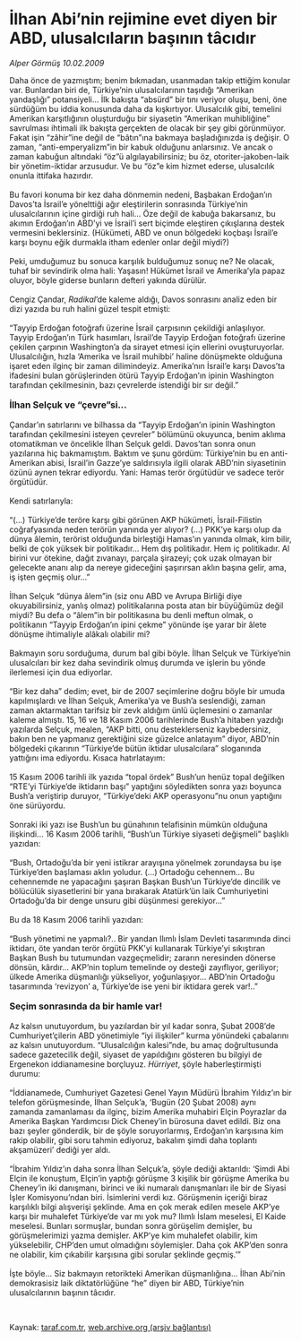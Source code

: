 # İlhan Abi’nin rejimine evet diyen bir ABD, ulusalcıların başının tâcıdır

*Alper Görmüş 10.02.2009*

<div class="taraf_structure_2col_1zq">
<div class="margen_n">



 <p>Daha önce de yazmıştım; benim bıkmadan, usanmadan takip ettiğim konular var. Bunlardan biri de, Türkiye’nin ulusalcılarının taşıdığı “Amerikan yandaşlığı” potansiyeli... İlk bakışta “absürd” bir tını veriyor oluşu, beni, öne sürdüğüm bu iddia konusunda daha da kışkırtıyor. Ulusalcılık gibi, temelini Amerikan karşıtlığının oluşturduğu bir siyasetin “Amerikan muhibliğine” savrulması ihtimali ilk bakışta gerçekten de olacak bir şey gibi görünmüyor. Fakat işin “zâhir”ine değil de “bâtın”ına bakmaya başladığınızda iş değişir. O zaman, “anti-emperyalizm”in bir kabuk olduğunu anlarsınız. Ve ancak o zaman kabuğun altındaki “öz”ü algılayabilirsiniz; bu öz, otoriter-jakoben-laik bir yönetim-iktidar arzusudur. Ve bu “öz”e kim hizmet ederse, ulusalcılık onunla ittifaka hazırdır. <br/><br/>Bu favori konuma bir kez daha dönmemin nedeni, Başbakan Erdoğan’ın Davos’ta İsrail’e yönelttiği ağır eleştirilerin sonrasında Türkiye’nin ulusalcılarının içine girdiği ruh hali... Öze değil de kabuğa bakarsanız, bu akımın Erdoğan’ın ABD’yi ve İsrail’i sert biçimde eleştiren çıkışlarına destek vermesini beklersiniz. (Hükümeti, ABD ve onun bölgedeki koçbaşı İsrail’e karşı boynu eğik durmakla itham edenler onlar değil miydi?) <br/><br/>Peki, umduğumuz bu sonuca karşılık bulduğumuz sonuç ne? Ne olacak, tuhaf bir sevindirik olma hali: Yaşasın! Hükümet İsrail ve Amerika’yla papaz oluyor, böyle giderse bunların defteri yakında dürülür. <br/><br/>Cengiz Çandar, <i>Radikal</i>’de kaleme aldığı, Davos sonrasını analiz eden bir dizi yazıda bu ruh halini güzel tespit etmişti: <br/><br/>“Tayyip Erdoğan fotoğrafı üzerine İsrail çarpısının çekildiği anlaşılıyor. Tayyip Erdoğan’ın Türk hasımları, İsrail’de Tayyip Erdoğan fotoğrafı üzerine çekilen çarpının Washington’a da sirayet etmesi için ellerini ovuşturuyorlar. Ulusalcılığın, hızla ‘Amerika ve İsrail muhibbi’ haline dönüşmekte olduğuna işaret eden ilginç bir zaman dilimindeyiz. Amerika’nın İsrail’e karşı Davos’ta ifadesini bulan görüşlerinden ötürü Tayyip Erdoğan’ın ipinin Washington tarafından çekilmesinin, bazı çevrelerde istendiği bir sır değil.”<b> <br/><br/><font size="3">İlhan Selçuk ve “çevre”si...</font></b><font size="3"> <br/></font><br/>Çandar’ın satırlarını ve bilhassa da “Tayyip Erdoğan’ın ipinin Washington tarafından çekilmesini isteyen çevreler” bölümünü okuyunca, benim aklıma otomatikman ve öncelikle İlhan Selçuk geldi. Davos’tan sonra onun yazılarına hiç bakmamıştım. Baktım ve şunu gördüm: Türkiye’nin bu en anti-Amerikan abisi, İsrail’in Gazze’ye saldırısıyla ilgili olarak ABD’nin siyasetinin özünü aynen tekrar ediyordu. Yani: Hamas terör örgütüdür ve sadece terör örgütüdür. <br/><br/>Kendi satırlarıyla: <br/><br/>“(...) Türkiye’de teröre karşı gibi görünen AKP hükümeti, İsrail-Filistin coğrafyasında neden terörün yanında yer alıyor? (...) PKK’ye karşı olup da dünya âlemin, terörist olduğunda birleştiği Hamas’ın yanında olmak, kim bilir, belki de çok yüksek bir politikadır... Hem dış politikadır. Hem iç politikadır. Al birini vur ötekine, dağıt zıvanayı, parçala şirazeyi; çok uzak olmayan bir gelecekte ananı alıp da nereye gideceğini şaşırırsan aklın başına gelir, ama, iş işten geçmiş olur...” <br/><br/>İlhan Selçuk “dünya âlem”in (siz onu ABD ve Avrupa Birliği diye okuyabilirsiniz, yanlış olmaz) politikalarına posta atan bir büyüğümüz değil miydi? Bu defa o “âlem”in bir politikasına bu denli meftun olmak, o politikanın “Tayyip Erdoğan’ın ipini çekme” yönünde işe yarar bir âlete dönüşme ihtimaliyle alâkalı olabilir mi? <br/><br/>Bakmayın soru sorduğuma, durum bal gibi böyle. İlhan Selçuk ve Türkiye’nin ulusalcıları bir kez daha sevindirik olmuş durumda ve işlerin bu yönde ilerlemesi için dua ediyorlar. <br/><br/>“Bir kez daha” dedim; evet, bir de 2007 seçimlerine doğru böyle bir umuda kapılmışlardı ve İlhan Selçuk, Amerika’ya ve Bush’a seslendiği, zaman zaman aktarmaktan tarifsiz bir zevk aldığım ünlü üçlemesini o zamanlar kaleme almıştı. 15, 16 ve 18 Kasım 2006 tarihlerinde Bush’a hitaben yazdığı yazılarda Selçuk, mealen, “AKP bitti, onu desteklerseniz kaybedersiniz, bakın ben ne yapmanız gerektiğini size güzelce anlatayım” diyor, ABD’nin bölgedeki çıkarının “Türkiye’de bütün iktidar ulusalcılara” sloganında yattığını ima ediyordu. Kısaca hatırlatayım: <br/><br/>15 Kasım 2006 tarihli ilk yazıda “topal ördek” Bush’un henüz topal değilken “RTE’yi Türkiye’de iktidarın başı” yaptığını söyledikten sonra yazı boyunca Bush’a veriştirip duruyor, “Türkiye’deki AKP operasyonu”nu onun yaptığını öne sürüyordu. <br/><br/>Sonraki iki yazı ise Bush’un bu günahının telafisinin mümkün olduğuna ilişkindi... 16 Kasım 2006 tarihli, “Bush’un Türkiye siyaseti değişmeli” başlıklı yazıdan: <br/><br/>“Bush, Ortadoğu’da bir yeni istikrar arayışına yönelmek zorundaysa bu işe Türkiye’den başlaması aklın yoludur. (...) Ortadoğu cehennem... Bu cehennemde ne yapacağını şaşıran Başkan Bush’un Türkiye’de dincilik ve bölücülük siyasetlerini bir yana bırakarak Atatürk’ün laik Cumhuriyetini Ortadoğu’da bir denge unsuru gibi düşünmesi gerekiyor...” <br/><br/>Bu da 18 Kasım 2006 tarihli yazıdan: <br/><br/>“Bush yönetimi ne yapmalı?.. Bir yandan Ilımlı İslam Devleti tasarımında dinci iktidarı, öte yandan terör örgütü PKK’yi kullanarak Türkiye’yi sıkıştıran Başkan Bush bu tutumundan vazgeçmelidir; zararın neresinden dönerse dönsün, kârdır... AKP’nin toplum temelinde oy desteği zayıflıyor, geriliyor; ülkede Amerika düşmanlığı yükseliyor, yoğunlaşıyor... ABD’nin Ortadoğu tasarımında ‘revizyon’ a, Türkiye’de ise yeni bir iktidara gerek var!..”<b> <br/><br/><font size="3">Seçim sonrasında da bir hamle var!</font></b><font size="3"> <br/></font><br/>Az kalsın unutuyordum, bu yazılardan bir yıl kadar sonra, Şubat 2008’de Cumhuriyet’çilerin ABD yönetimiyle “iyi ilişkiler” kurma yönündeki çabalarını az kalsın unutuyordum. “Ulusalcılığın kalesi”nde, bu amaç doğrultusunda sadece gazetecilik değil, siyaset de yapıldığını gösteren bu bilgiyi de Ergenekon iddianamesine borçluyuz. <i>Hürriyet</i>, şöyle haberleştirmişti durumu: <br/><br/>“İddianamede, Cumhuriyet Gazetesi Genel Yayın Müdürü İbrahim Yıldız’ın bir telefon görüşmesinde, İlhan Selçuk’a, ‘Bugün (20 Şubat 2008) aynı zamanda zamanlaması da ilginç, bizim Amerika muhabiri Elçin Poyrazlar da Amerika Başkan Yardımcısı Dick Cheney’in bürosuna davet edildi. Biz ona bazı şeyler gönderdik, bir de şöyle soruyorlarmış, Erdoğan’ın karşısına kim rakip olabilir, gibi soru tahmin ediyoruz, bakalım şimdi daha toplantı akşamüzeri’ dediği yer aldı. <br/><br/>“İbrahim Yıldız’ın daha sonra İlhan Selçuk’a, şöyle dediği aktarıldı: ‘Şimdi Abi Elçin ile konuştum, Elçin’in yaptığı görüşme 3 kişilik bir görüşme Amerika bu Cheney’in iki danışmanı, birinci ve iki numaralı danışmanları ile bir de Siyasi İşler Komisyonu’ndan biri. İsimlerini verdi kız. Görüşmenin içeriği biraz karşılıklı bilgi alışverişi şeklinde. Ama en çok merak edilen mesele AKP’ye karşı bir muhalefet Türkiye’de var mı yok mu? Ilımlı İslam meselesi, El Kaide meselesi. Bunları sormuşlar, bundan sonra görüşelim demişler, bu görüşmelerimizi yazma demişler. AKP’ye kim muhalefet olabilir, kim yükselebilir, CHP’den umut olmadığını söylemişler. Daha çok AKP’den sonra ne olabilir, kim çıkabilir karşısına gibi sorular şeklinde geçmiş.’” <br/><br/>İşte böyle... Siz bakmayın retorikteki Amerikan düşmanlığına... İlhan Abi’nin demokrasisiz laik diktatörlüğüne “he” diyen bir ABD, Türkiye’nin ulusalcılarının başının tâcıdır.</p>

<br/>


<div id="taraf_not">
</div>

</div>


</div>

Kaynak: [taraf.com.tr](http://www.taraf.com.tr:80/makale/3962.htm), [web.archive.org (arşiv bağlantısı)](http://web.archive.org/web/20090430120448/http://www.taraf.com.tr:80/makale/3962.htm)
